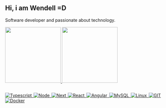 ## Hi, i am Wendell =D

Software developer and passionate about technology.

<div align="left">
  <a href="https://github.com/wendellmoraisz">
  <img height="180em" src="https://github-readme-stats.vercel.app/api?username=wendellmoraisz&show_icons=true&hide_border=true&theme=github_dark&include_all_commits=true&count_private=true"/>
  <img height="180em" src="https://github-readme-stats.vercel.app/api/top-langs/?username=wendellmoraisz&hide_border=true&layout=compact&langs_count=7&theme=github_dark"/>
</div>
</div>
  
  
  ##
  
<p align="justify"><a href="https://bermeo.dev">
 <img alt="Typescript" src="https://img.shields.io/badge/typescript-%230d1117.svg?style=for-the-badge&logo=typescript"/>
 <img alt="Node" src="https://img.shields.io/badge/node.js-%230d1117.svg?style=for-the-badge&logo=node.js"/>
 <img alt="Next" src="https://img.shields.io/badge/Next-%230d1117?style=for-the-badge&logo=next.js"/>
 <img alt="React" src="https://img.shields.io/badge/react-%230d1117.svg?style=for-the-badge&logo=react"/>
 <img alt="Angular" src="https://img.shields.io/badge/angular-%230d1117.svg?style=for-the-badge&logo=angular"/>
 <img alt="MySQL" src="https://img.shields.io/badge/mysql-%230d1117.svg?style=for-the-badge&logo=mysql"/>
 <img alt="Linux" src="https://img.shields.io/badge/linux-%230d1117.svg?style=for-the-badge&logo=linux"/>
 <img alt="GIT" src="https://img.shields.io/badge/git-%230d1117.svg?style=for-the-badge&logo=git"/>
 <img alt="Docker" src="https://img.shields.io/badge/docker-%230d1117.svg?style=for-the-badge&logo=docker"/>
</p>

